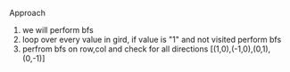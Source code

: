 Approach
​
1. we will perform bfs
2. loop over every value in gird, if value is "1" and not visited perform bfs
3. perfrom bfs on row,col and check for all directions [(1,0),(-1,0),(0,1),(0,-1)]